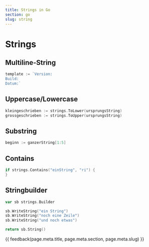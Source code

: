 ```yaml
---
title: Strings in Go
section: go
slug: string
---
```


# Strings

## Multiline-String

```go
template := `Version: 
Build: 
Datum:`
```


## Uppercase/Lowercase

```go
kleingeschrieben := strings.ToLower(ursprungsString)
grossgeschrieben := strings.ToUpper(ursprungsString)
```


## Substring

```go
beginn := ganzerString[1:5]
```


## Contains

```go
if strings.Contains("einString", "ri") {
}
```


## Stringbuilder

```go
var sb strings.Builder

sb.WriteString("ein String")
sb.WriteString("noch eine Zeile")
sb.WriteString("und noch etwas")

return sb.String()
```


{{ feedback(page.meta.title, page.meta.section, page.meta.slug) }}
